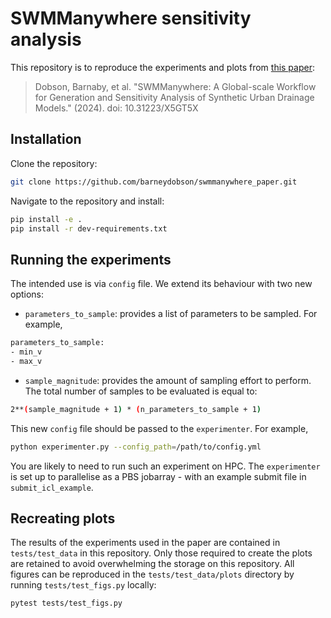 # SWMManywhere sensitivity analysis

This repository is to reproduce the experiments and plots from [this paper](https://doi.org/10.31223/X5GT5X):

> Dobson, Barnaby, et al. "SWMManywhere: A Global-scale Workflow for Generation and Sensitivity Analysis of Synthetic Urban Drainage Models." (2024). doi: 10.31223/X5GT5X


## Installation

Clone the repository:

```bash
git clone https://github.com/barneydobson/swmmanywhere_paper.git
```

Navigate to the repository and install:

```bash
pip install -e .
pip install -r dev-requirements.txt
```

## Running the experiments

The intended use is via `config` file. We extend its behaviour with two new options:

- `parameters_to_sample`: provides a list of parameters to be sampled. For example,

```bash
parameters_to_sample:
- min_v
- max_v
```

- `sample_magnitude`: provides the amount of sampling effort to perform. The total number
of samples to be evaluated is equal to:

```bash
2**(sample_magnitude + 1) * (n_parameters_to_sample + 1)
```

This new `config` file should be passed to the `experimenter`. For example,

```bash
python experimenter.py --config_path=/path/to/config.yml
```

You are likely to need to run such an experiment on HPC. The `experimenter` is set up
to parallelise as a PBS jobarray - with an example submit file in `submit_icl_example`.

## Recreating plots

The results of the experiments used in the paper are contained in `tests/test_data` in this repository.
Only those required to create the plots are retained to avoid overwhelming the storage on this repository.
All figures can be reproduced in the `tests/test_data/plots` directory by running `tests/test_figs.py` locally:

```bash
pytest tests/test_figs.py
```
